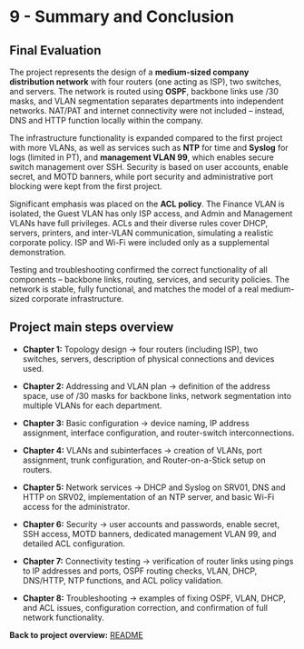 
# 9 - Summary and Conclusion

## Final Evaluation

The project represents the design of a **medium-sized company distribution network** with four routers (one acting as ISP), two switches, and servers. The network is routed using **OSPF**, backbone links use /30 masks, and VLAN segmentation separates departments into independent networks. NAT/PAT and internet connectivity were not included – instead, DNS and HTTP function locally within the company.

The infrastructure functionality is expanded compared to the first project with more VLANs, as well as services such as **NTP** for time and **Syslog** for logs (limited in PT), and **management VLAN 99**, which enables secure switch management over SSH. Security is based on user accounts, enable secret, and MOTD banners, while port security and administrative port blocking were kept from the first project.

Significant emphasis was placed on the **ACL policy**. The Finance VLAN is isolated, the Guest VLAN has only ISP access, and Admin and Management VLANs have full privileges. ACLs and their diverse rules cover DHCP, servers, printers, and inter-VLAN communication, simulating a realistic corporate policy. ISP and Wi-Fi were included only as a supplemental demonstration.

Testing and troubleshooting confirmed the correct functionality of all components – backbone links, routing, services, and security policies. The network is stable, fully functional, and matches the model of a real medium-sized corporate infrastructure.

## Project main steps overview

- **Chapter 1:** Topology design -> four routers (including ISP), two switches, servers, description of physical connections and devices used.
    
- **Chapter 2:** Addressing and VLAN plan -> definition of the address space, use of /30 masks for backbone links, network segmentation into multiple VLANs for each department.
    
- **Chapter 3:** Basic configuration -> device naming, IP address assignment, interface configuration, and router-switch interconnections.
    
- **Chapter 4:** VLANs and subinterfaces -> creation of VLANs, port assignment, trunk configuration, and Router-on-a-Stick setup on routers.
    
- **Chapter 5:** Network services -> DHCP and Syslog on SRV01, DNS and HTTP on SRV02, implementation of an NTP server, and basic Wi-Fi access for the administrator.
    
- **Chapter 6:** Security -> user accounts and passwords, enable secret, SSH access, MOTD banners, dedicated management VLAN 99, and detailed ACL configuration.
    
- **Chapter 7:** Connectivity testing -> verification of router links using pings to IP addresses and ports, OSPF routing checks, VLAN, DHCP, DNS/HTTP, NTP functions, and ACL policy validation.
    
- **Chapter 8:** Troubleshooting -> examples of fixing OSPF, VLAN, DHCP, and ACL issues, configuration correction, and confirmation of full network functionality.
    

**Back to project overview:** [README](/00-README.cs.md)
